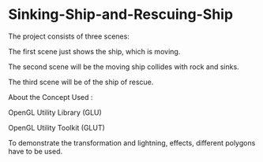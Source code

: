 # Sinking-Ship-and-Rescuing-Ship

The project consists of three scenes:

The first scene just shows the ship, which is moving.

The second scene will be the moving ship collides with rock and sinks.

The third scene will be of the ship of rescue.


About  the Concept Used :

OpenGL Utility Library (GLU) 

OpenGL Utility Toolkit (GLUT)

To demonstrate the transformation and lightning, effects, different polygons have to be used.
